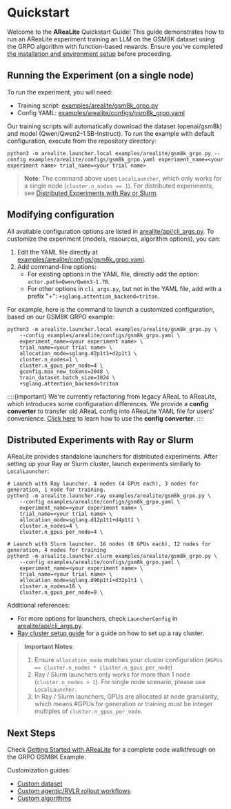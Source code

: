 # Quickstart

Welcome to the **AReaLite** Quickstart Guide! This guide demonstrates how to run an
AReaLite experiment training an LLM on the GSM8K dataset using the GRPO algorithm with
function-based rewards. Ensure you've completed
[the installation and environment setup](installation.md) before proceeding.

## Running the Experiment (on a single node)

To run the experiment, you will need:

- Training script:
  [examples/arealite/gsm8k_grpo.py](../../examples/arealite/gsm8k_grpo.py)
- Config YAML:
  [examples/arealite/configs/gsm8k_grpo.yaml](../../examples/arealite/configs/gsm8k_grpo.yaml)

Our training scripts will automatically download the dataset (openai/gsm8k) and model
(Qwen/Qwen2-1.5B-Instruct). To run the example with default configuration, execute from
the repository directory:

```
python3 -m arealite.launcher.local examples/arealite/gsm8k_grpo.py --config examples/arealite/configs/gsm8k_grpo.yaml experiment_name=<your experiment name> trial_name=<your trial name>
```

> **Note**: The command above uses `LocalLauncher`, which only works for a single node
> (`cluster.n_nodes == 1`). For distributed experiments, see
> [Distributed Experiments with Ray or Slurm](quickstart.md#distributed-experiments-with-ray-or-slurm).

## Modifying configuration

All available configuration options are listed in
[arealite/api/cli_args.py](https://github.com/inclusionAI/AReaL/blob/main/arealite/api/cli_args.py).
To customize the experiment (models, resources, algorithm options), you can:

1. Edit the YAML file directly at
   [examples/arealite/configs/gsm8k_grpo.yaml](../../examples/arealite/configs/gsm8k_grpo.yaml).
1. Add command-line options:
   - For existing options in the YAML file, directly add the option:
     `actor.path=Qwen/Qwen3-1.7B`.
   - For other options in `cli_args.py`, but not in the YAML file, add with a prefix
     "+": `+sglang.attention_backend=triton`.

For example, here is the command to launch a customized configuration, based on our
GSM8K GRPO example:

```
python3 -m arealite.launcher.local examples/arealite/gsm8k_grpo.py \
    --config examples/arealite/configs/gsm8k_grpo.yaml \
    experiment_name=<your experiment name> \
    trial_name=<your trial name> \
    allocation_mode=sglang.d2p1t1+d2p1t1 \
    cluster.n_nodes=1 \
    cluster.n_gpus_per_node=4 \
    gconfig.max_new_tokens=2048 \
    train_dataset.batch_size=1024 \
    +sglang.attention_backend=triton
```

::::{important} We're currently refactoring from legacy AReaL to AReaLite, which
introduces some configuration differences. We provide a **config converter** to transfer
old AReaL config into AReaLite YAML file for users' convenience. [Click here](xxx) to
learn how to use the **config converter**. ::::

## Distributed Experiments with Ray or Slurm

AReaLite provides standalone launchers for distributed experiments. After setting up
your Ray or Slurm cluster, launch experiments similarly to `LocalLauncher`:

```
# Launch with Ray launcher. 4 nodes (4 GPUs each), 3 nodes for generation, 1 node for training.
python3 -m arealite.launcher.ray examples/arealite/gsm8k_grpo.py \
    --config examples/arealite/configs/gsm8k_grpo.yaml \
    experiment_name=<your experiment name> \
    trial_name=<your trial name> \
    allocation_mode=sglang.d12p1t1+d4p1t1 \
    cluster.n_nodes=4 \
    cluster.n_gpus_per_node=4 \

# Launch with Slurm launcher. 16 nodes (8 GPUs each), 12 nodes for generation, 4 nodes for training
python3 -m arealite.launcher.slurm examples/arealite/gsm8k_grpo.py \
    --config examples/arealite/configs/gsm8k_grpo.yaml \
    experiment_name=<your experiment name> \
    trial_name=<your trial name> \
    allocation_mode=sglang.d96p1t1+d32p1t1 \
    cluster.n_nodes=16 \
    cluster.n_gpus_per_node=8 \
```

Additional references:

- For more options for launchers, check `LauncherConfig` in
  [arealite/api/cli_args.py](https://github.com/inclusionAI/AReaL/blob/main/arealite/api/cli_args.py).
- [Ray cluster setup guide](installation.md#optional-launch-ray-cluster-for-distributed-training)
  for a guide on how to set up a ray cluster.

> **Important Notes**:
>
> 1. Ensure `allocation_mode` matches your cluster configuration
>    (`#GPUs == cluster.n_nodes * cluster.n_gpus_per_node`)
> 1. Ray / Slurm launchers only works for more than 1 node (`cluster.n_nodes > 1`). For
>    single node scenario, please use `LocalLauncher`.
> 1. In Ray / Slurm launchers, GPUs are allocated at node granularity, which means #GPUs
>    for generation or training must be integer multiples of `cluster.n_gpus_per_node`.

<!--
> **Notes**: Before launching distributed experiments, please check if your `allocation_mode` matches your cluster configuration. Make sure #GPUs allocated by `allocation_mode` equals to `cluster.n_nodes * cluster.n_gpus_per_node`.
> **Note**: Ray and Slurm launchers only work for distributed experiments with more than 1 node (`cluster.n_nodes > 1`). They allocate GPUs for training and generation at the granularity of **nodes**, which means the number of GPUs allocated for generation and training must be integer multiples of `cluster.n_gpus_per_node`.
-->

## Next Steps

Check [Getting Started with AReaLite](../arealite/gsm8k_grpo.md) for a complete code
walkthrough on the GRPO GSM8K Example.

Customization guides:

- [Custom dataset](../customization/dataset.md)
- [Custom agentic/RVLR rollout workflows](../customization/agent.md)
- [Custom algorithms](../customization/algorithm.md)
